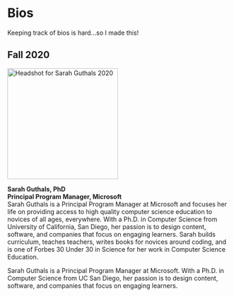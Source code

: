 # Bios

Keeping track of bios is hard...so I made this!

## Fall 2020

<img src="https://github.com/sguthals/talkswithdrg/blob/main/media/SarahGuthals2020.jpg?raw=true" alt="Headshot for Sarah Guthals 2020" width="250"/>

**Sarah Guthals, PhD**  
**Principal Program Manager, Microsoft**  
Sarah Guthals is a Principal Program Manager at Microsoft and focuses her life on providing access to high quality computer science 
education to novices of all ages, everywhere. With a Ph.D. in Computer Science from University of California, San Diego, her passion is to design content, software, and companies that focus on engaging learners. Sarah builds curriculum, teaches teachers, writes books for novices around coding, and is one of Forbes 30 Under 30 
in Science for her work in Computer Science Education.

Sarah Guthals is a Principal Program Manager at Microsoft. With a Ph.D. in Computer Science from UC San Diego, her passion is to design content, software, and companies that focus on engaging learners.
